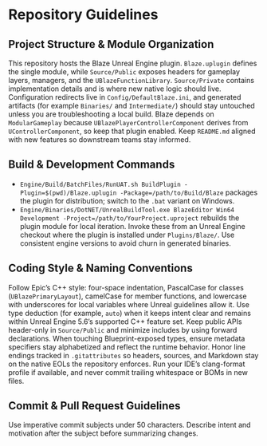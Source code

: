 # Repository Guidelines

## Project Structure & Module Organization
This repository hosts the Blaze Unreal Engine plugin. `Blaze.uplugin` defines the single module, while `Source/Public` exposes headers for gameplay layers, managers, and the `UBlazeFunctionLibrary`. `Source/Private` contains implementation details and is where new native logic should live. Configuration redirects live in `Config/DefaultBlaze.ini`, and generated artifacts (for example `Binaries/` and `Intermediate/`) should stay untouched unless you are troubleshooting a local build. Blaze depends on `ModularGameplay` because `UBlazePlayerControllerComponent` derives from `UControllerComponent`, so keep that plugin enabled. Keep `README.md` aligned with new features so downstream teams stay informed.

## Build & Development Commands
- `Engine/Build/BatchFiles/RunUAT.sh BuildPlugin -Plugin=$(pwd)/Blaze.uplugin -Package=/path/to/Build/Blaze` packages the plugin for distribution; switch to the `.bat` variant on Windows.
- `Engine/Binaries/DotNET/UnrealBuildTool.exe BlazeEditor Win64 Development -Project=/path/to/YourProject.uproject` rebuilds the plugin module for local iteration.
Invoke these from an Unreal Engine checkout where the plugin is installed under `Plugins/Blaze/`. Use consistent engine versions to avoid churn in generated binaries.

## Coding Style & Naming Conventions
Follow Epic’s C++ style: four-space indentation, PascalCase for classes (`UBlazePrimaryLayout`), camelCase for member functions, and lowercase with underscores for local variables where Unreal guidelines allow it. Use type deduction (for example, `auto`) when it keeps intent clear and remains within Unreal Engine 5.6’s supported C++ feature set. Keep public APIs header-only in `Source/Public` and minimize includes by using forward declarations. When touching Blueprint-exposed types, ensure metadata specifiers stay alphabetized and reflect the runtime behavior. Honor line endings tracked in `.gitattributes` so headers, sources, and Markdown stay on the native EOLs the repository enforces. Run your IDE’s clang-format profile if available, and never commit trailing whitespace or BOMs in new files.

## Commit & Pull Request Guidelines
Use imperative commit subjects under 50 characters. Describe intent  and motivation after the subject before summarizing changes.
